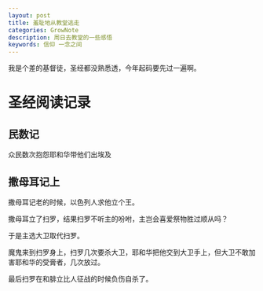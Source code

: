 ```yaml
---
layout: post
title: 羞耻地从教堂逃走
categories: GrowNote
description: 周日去教堂的一些感悟
keywords: 信仰 一念之间
---
```


我是个差的基督徒，圣经都没熟悉透，今年起码要先过一遍啊。

# 圣经阅读记录


## 民数记

众民数次抱怨耶和华带他们出埃及

## 撒母耳记上

撒母耳记老的时候，以色列人求他立个王。

撒母耳立了扫罗，结果扫罗不听主的吩咐，主岂会喜爱祭物胜过顺从吗？

于是主选大卫取代扫罗。

魔鬼来到扫罗身上，扫罗几次要杀大卫，耶和华把他交到大卫手上，但大卫不敢加害耶和华的受膏者，几次放过。

最后扫罗在和腓立比人征战的时候负伤自杀了。